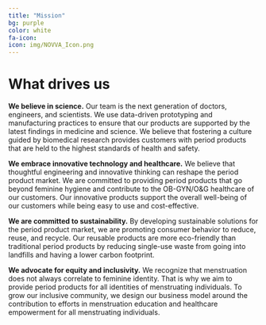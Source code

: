 ```yaml
---
title: "Mission"
bg: purple
color: white
fa-icon:
icon: img/NOVVA_Icon.png
---
```


# What drives us

**We believe in science.** Our team is the next generation of doctors, engineers, and scientists. We use data-driven prototyping and manufacturing practices to ensure that our products are supported by the latest findings in medicine and science. We believe that fostering a culture guided by biomedical research provides customers with period products that are held to the highest standards of health and safety.


**We embrace innovative technology and healthcare.** We believe that thoughtful engineering and innovative thinking can reshape the period product market. We are committed to providing period products that go beyond feminine hygiene and contribute to the OB-GYN/O&G healthcare of our customers. Our innovative products support the overall well-being of our customers while being easy to use and cost-effective.


**We are committed to sustainability.** By developing sustainable solutions for the period product market, we are promoting consumer behavior to reduce, reuse, and recycle. Our reusable products are more eco-friendly than traditional period products by reducing single-use waste from going into landfills and having a lower carbon footprint.


**We advocate for equity and inclusivity.** We recognize that menstruation does not always correlate to feminine identity. That is why we aim to provide period products for all identities of menstruating individuals. To grow our inclusive community, we design our business model around the contribution to efforts in menstruation education and healthcare empowerment for all menstruating individuals.
